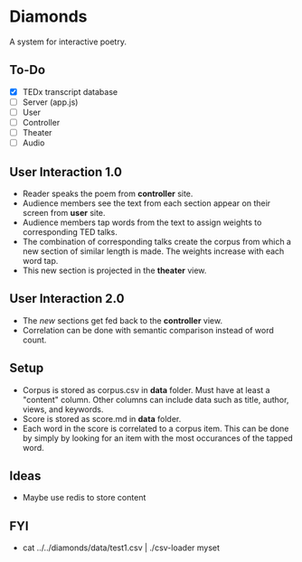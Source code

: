 # Diamonds
A system for interactive poetry.

## To-Do
- [x] TEDx transcript database
- [ ] Server (app.js)
- [ ] User
- [ ] Controller
- [ ] Theater
- [ ] Audio

## User Interaction 1.0
- Reader speaks the poem from **controller** site.
- Audience members see the text from each section appear on their screen from **user** site.
- Audience members tap words from the text to assign weights to corresponding TED talks.
- The combination of corresponding talks create the corpus from which a new section of similar length is made. The weights increase with each word tap.
- This new section is projected in the **theater** view. 

## User Interaction 2.0
- The *new* sections get fed back to the **controller** view. 
- Correlation can be done with semantic comparison instead of word count.

## Setup
- Corpus is stored as corpus.csv in **data** folder. Must have at least a "content" column. Other columns can include data such as title, author, views, and keywords. 
- Score is stored as score.md in **data** folder.
- Each word in the score is correlated to a corpus item. This can be done by simply by looking for an item with the most occurances of the tapped word.

## Ideas
- Maybe use redis to store content

## FYI
- cat ../../diamonds/data/test1.csv | ./csv-loader myset
